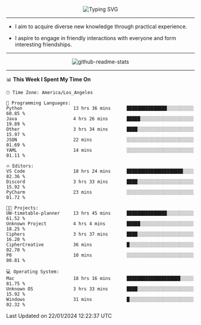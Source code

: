 <p align="center">
  <img src="https://readme-typing-svg.demolab.com?font=Fira+Code&weight=500&size=32&duration=2500&pause=1600&center=true&vCenter=true&random=false&width=1024&height=64&lines=Hi+there+%F0%9F%91%8B;I'm+delighted+you+could+make+it+here+%F0%9F%8E%89;I'm+Harry%2C+a+college+student+still+finding+my+way" alt="Typing SVG" />
</p>


---


- I aim to acquire diverse new knowledge through practical experience.

- I aspire to engage in friendly interactions with everyone and form interesting friendships.


---


<p align="center">
  <img src="https://github-readme-stats.vercel.app/api?username=Harry-Jing&show_icons=true" alt="github-readme-stats"/>
</p>


---

<!--START_SECTION:waka-->
📊 **This Week I Spent My Time On** 

```text
🕑︎ Time Zone: America/Los_Angeles

💬 Programming Languages: 
Python                   13 hrs 36 mins      ███████████████░░░░░░░░░░   60.85 % 
Java                     4 hrs 26 mins       █████░░░░░░░░░░░░░░░░░░░░   19.89 % 
Other                    3 hrs 34 mins       ████░░░░░░░░░░░░░░░░░░░░░   15.97 % 
JSON                     22 mins             ░░░░░░░░░░░░░░░░░░░░░░░░░   01.69 % 
YAML                     14 mins             ░░░░░░░░░░░░░░░░░░░░░░░░░   01.11 % 

🔥 Editors: 
VS Code                  18 hrs 24 mins      █████████████████████░░░░   82.36 % 
Discord                  3 hrs 33 mins       ████░░░░░░░░░░░░░░░░░░░░░   15.92 % 
PyCharm                  23 mins             ░░░░░░░░░░░░░░░░░░░░░░░░░   01.72 % 

🐱‍💻 Projects: 
UW-timetable-planner     13 hrs 45 mins      ███████████████░░░░░░░░░░   61.52 % 
Unknown Project          4 hrs 4 mins        █████░░░░░░░░░░░░░░░░░░░░   18.25 % 
Ciphers                  3 hrs 37 mins       ████░░░░░░░░░░░░░░░░░░░░░   16.20 % 
CipherCreative           36 mins             █░░░░░░░░░░░░░░░░░░░░░░░░   02.70 % 
P0                       10 mins             ░░░░░░░░░░░░░░░░░░░░░░░░░   00.81 % 

💻 Operating System: 
Mac                      18 hrs 16 mins      ████████████████████░░░░░   81.75 % 
Unknown OS               3 hrs 33 mins       ████░░░░░░░░░░░░░░░░░░░░░   15.92 % 
Windows                  31 mins             █░░░░░░░░░░░░░░░░░░░░░░░░   02.32 % 
```


 Last Updated on 22/01/2024 12:22:37 UTC
<!--END_SECTION:waka-->
